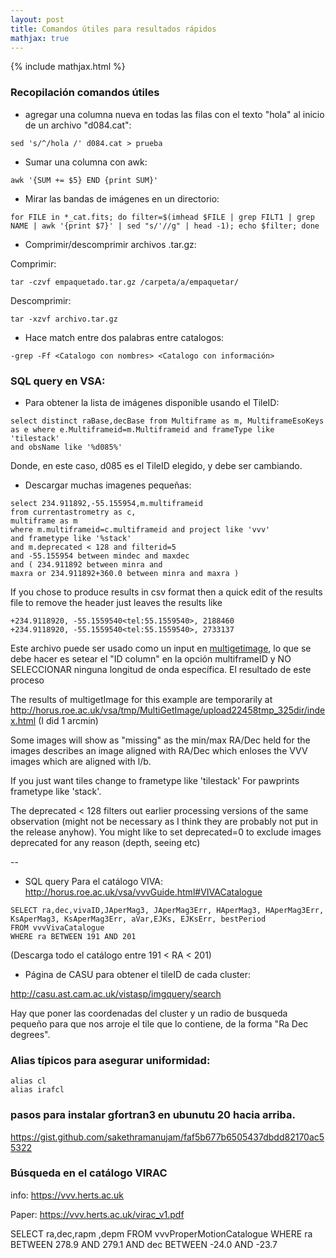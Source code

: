 ```yaml
---
layout: post
title: Comandos útiles para resultados rápidos
mathjax: true
---
```

{% include mathjax.html %} 

### Recopilación comandos útiles 

* agregar una columna nueva en todas las filas con el texto "hola" al inicio de un archivo "d084.cat":
```
sed 's/^/hola /' d084.cat > prueba
```
* Sumar una columna con awk:
```
awk '{SUM += $5} END {print SUM}'
```
* Mirar las bandas de imágenes en un directorio:
```
for FILE in *_cat.fits; do filter=$(imhead $FILE | grep FILT1 | grep NAME | awk '{print $7}' | sed "s/'//g" | head -1); echo $filter; done
```

* Comprimir/descomprimir archivos .tar.gz:

Comprimir: 
```
tar -czvf empaquetado.tar.gz /carpeta/a/empaquetar/
```
Descomprimir: 
```
tar -xzvf archivo.tar.gz
```
* Hace match entre dos palabras entre catalogos:
```
-grep -Ff <Catalogo con nombres> <Catalogo con información>
```

### SQL query en VSA:

* Para obtener la lista de imágenes disponible usando el TileID:
```
select distinct raBase,decBase from Multiframe as m, MultiframeEsoKeys
as e where e.Multiframeid=m.Multiframeid and frameType like 'tilestack'
and obsName like '%d085%'
```
Donde, en este caso, d085 es el TileID elegido, y debe ser cambiando.

* Descargar muchas imagenes pequeñas:
```
select 234.911892,-55.155954,m.multiframeid
from currentastrometry as c,
multiframe as m
where m.multiframeid=c.multiframeid and project like 'vvv'
and frametype like '%stack'
and m.deprecated < 128 and filterid=5
and -55.155954 between mindec and maxdec
and ( 234.911892 between minra and
maxra or 234.911892+360.0 between minra and maxra )
```

If you chose to produce results in csv format then a quick edit of the
results file to remove the header just leaves the results like
```
+234.9118920, -55.1559540<tel:55.1559540>, 2188460
+234.9118920, -55.1559540<tel:55.1559540>, 2733137
```

Este archivo puede ser usado como un input en [multigetimage](http://horus.roe.ac.uk:8080/vdfs/VMultiGetImage_form.jsp), lo que se debe hacer es setear el "ID column" en la opción multiframeID y NO SELECCIONAR ninguna longitud de onda específica. El resultado de este proceso

The results of multigetImage for this example are temporarily at
http://horus.roe.ac.uk/vsa/tmp/MultiGetImage/upload22458tmp_325dir/index.html
(I did 1 arcmin)

Some images will show as "missing" as the min/max RA/Dec held for the images describes an image aligned with RA/Dec which enloses the VVV images which are aligned with l/b.

If you just want tiles change to frametype like 'tilestack'
For pawprints frametype like 'stack'.

The deprecated < 128 filters out earlier processing versions of the same observation (might not be necessary as I think they are probably not put in the release anyhow). You might like to set deprecated=0 to exclude images deprecated for any reason (depth, seeing etc)

--

* SQL query Para el catálogo VIVA: http://horus.roe.ac.uk/vsa/vvvGuide.html#VIVACatalogue
```
SELECT ra,dec,vivaID,JAperMag3, JAperMag3Err, HAperMag3, HAperMag3Err, KsAperMag3, KsAperMag3Err, aVar,EJKs, EJKsErr, bestPeriod
FROM vvvVivaCatalogue
WHERE ra BETWEEN 191 AND 201
```
(Descarga todo el catálogo entre 191 < RA < 201)

* Página de CASU para obtener el tileID de cada cluster:

http://casu.ast.cam.ac.uk/vistasp/imgquery/search

Hay que poner las coordenadas del cluster y un radio de busqueda pequeño para que nos arroje el tile que lo contiene, de la forma "Ra Dec degrees".

### Alias típicos para asegurar uniformidad:

```
alias cl
alias irafcl
```

### pasos para instalar gfortran3 en ubunutu 20 hacia arriba.
https://gist.github.com/sakethramanujam/faf5b677b6505437dbdd82170ac55322


### Búsqueda en el catálogo VIRAC

info: https://vvv.herts.ac.uk

Paper: https://vvv.herts.ac.uk/virac_v1.pdf

SELECT ra,dec,rapm ,depm FROM vvvProperMotionCatalogue
WHERE ra BETWEEN 278.9 AND 279.1 AND dec BETWEEN -24.0 AND -23.7 

